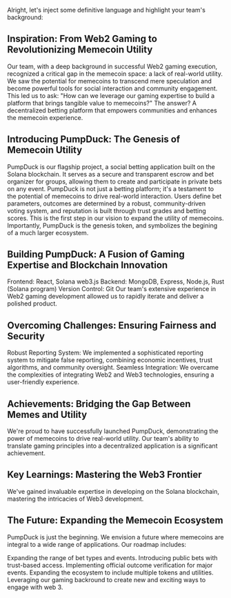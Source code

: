 Alright, let's inject some definitive language and highlight your team's background:

## Inspiration: From Web2 Gaming to Revolutionizing Memecoin Utility

Our team, with a deep background in successful Web2 gaming execution, recognized a critical gap in the memecoin space: a lack of real-world utility. We saw the potential for memecoins to transcend mere speculation and become powerful tools for social interaction and community engagement. This led us to ask: "How can we leverage our gaming expertise to build a platform that brings tangible value to memecoins?" The answer? A decentralized betting platform that empowers communities and enhances the memecoin experience.

## Introducing PumpDuck: The Genesis of Memecoin Utility

PumpDuck is our flagship project, a social betting application built on the Solana blockchain. It serves as a secure and transparent escrow and bet organizer for groups, allowing them to create and participate in private bets on any event. PumpDuck is not just a betting platform; it's a testament to the potential of memecoins to drive real-world interaction. Users define bet parameters, outcomes are determined by a robust, community-driven voting system, and reputation is built through trust grades and betting scores. This is the first step in our vision to expand the utility of memecoins. Importantly, PumpDuck is the genesis token, and symbolizes the begining of a much larger ecosystem.

## Building PumpDuck: A Fusion of Gaming Expertise and Blockchain Innovation

Frontend: React, Solana web3.js
Backend: MongoDB, Express, Node.js, Rust (Solana program)
Version Control: Git
Our team's extensive experience in Web2 gaming development allowed us to rapidly iterate and deliver a polished product.

## Overcoming Challenges: Ensuring Fairness and Security

Robust Reporting System: We implemented a sophisticated reporting system to mitigate false reporting, combining economic incentives, trust algorithms, and community oversight.
Seamless Integration: We overcame the complexities of integrating Web2 and Web3 technologies, ensuring a user-friendly experience.
## Achievements: Bridging the Gap Between Memes and Utility

We're proud to have successfully launched PumpDuck, demonstrating the power of memecoins to drive real-world utility. Our team's ability to translate gaming principles into a decentralized application is a significant achievement.

## Key Learnings: Mastering the Web3 Frontier

We've gained invaluable expertise in developing on the Solana blockchain, mastering the intricacies of Web3 development.

## The Future: Expanding the Memecoin Ecosystem

PumpDuck is just the beginning. We envision a future where memecoins are integral to a wide range of applications. Our roadmap includes:

Expanding the range of bet types and events.
Introducing public bets with trust-based access.
Implementing official outcome verification for major events.
Expanding the ecosystem to include multiple tokens and utilities.
Leveraging our gaming backround to create new and exciting ways to engage with web 3.
